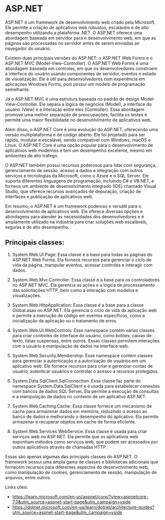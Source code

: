 # ASP.NET
ASP.NET é um framework de desenvolvimento web criado pela Microsoft. Ele permite a criação de aplicativos web robustos, escaláveis e de alto desempenho utilizando a plataforma .NET. O ASP.NET oferece uma abordagem baseada em servidor para o desenvolvimento web, em que as páginas são processadas no servidor antes de serem enviadas ao navegador do usuário.

Existem duas principais versões do ASP.NET: o ASP.NET Web Forms e o ASP.NET MVC (Model-View-Controller). O ASP.NET Web Forms é uma abordagem baseada em controles, em que os desenvolvedores constroem a interface do usuário usando componentes de servidor, eventos e estado de visualização. Ele é útil para desenvolvedores com experiência em aplicações Windows Forms, pois possui um modelo de programação semelhante.

Já o ASP.NET MVC é uma estrutura baseada no padrão de design Model-View-Controller. Ele separa a lógica de negócios (Model), a interface do usuário (View) e a interação entre eles (Controller). Essa abordagem promove uma melhor separação de preocupações, facilita os testes e permite uma maior flexibilidade no desenvolvimento de aplicativos web.

Além disso, o ASP.NET Core é uma evolução do ASP.NET, oferecendo uma versão multiplataforma e de código aberto. Ele foi projetado para ser rápido, modular e escalável, sendo compatível com Windows, macOS e Linux. O ASP.NET Core é uma opção popular para o desenvolvimento de aplicativos web modernos e tem um desempenho excelente, mesmo em ambientes de alto tráfego.

O ASP.NET também possui recursos poderosos para lidar com segurança, gerenciamento de sessão, acesso a dados e integração com outros serviços e tecnologias da Microsoft, como o Azure e o SQL Server. Ele suporta diferentes linguagens de programação, incluindo C# e VB.NET, e fornece um ambiente de desenvolvimento integrado (IDE) chamado Visual Studio, que oferece recursos avançados de depuração, criação de interfaces e publicação de aplicativos web.

Em resumo, o ASP.NET é um framework poderoso e versátil para o desenvolvimento de aplicativos web. Ele oferece diversas opções e abordagens para atender às necessidades dos desenvolvedores e é amplamente utilizado na indústria para criar soluções web escaláveis, seguras e de alto desempenho.

## Principais classes:
1. System.Web.UI.Page: Essa classe é a base para todas as páginas do ASP.NET Web Forms. Ela fornece recursos para gerenciar o ciclo de vida da página, manipular eventos, acessar controles e interagir com dados.

2. System.Web.Mvc.Controller: Essa classe é a base para os controladores no ASP.NET MVC. Ela gerencia as ações e a lógica de processamento das solicitações HTTP, bem como a interação com modelos e visualizações.

3. System.Web.HttpApplication: Essa classe é a base para a classe Global.asax no ASP.NET. Ela gerencia o ciclo de vida da aplicação web e permite a execução de código em eventos específicos, como a inicialização da aplicação ou o tratamento de erros.

4. System.Web.UI.WebControls: Esse namespace contém várias classes para criar controles de interface do usuário, como botões, caixas de texto, listas suspensas, entre outros. Essas classes permitem interações com o usuário e manipulação de dados na interface web.

5. System.Web.Security.Membership: Esse namespace contém classes para gerenciar a autenticação e a autorização de usuários em um aplicativo web. Ele fornece recursos para criar e gerenciar contas de usuário, autenticar usuários e controlar o acesso a recursos protegidos.

6. System.Data.SqlClient.SqlConnection: Essa classe faz parte do namespace System.Data.SqlClient e é usada para estabelecer conexões com bancos de dados SQL Server. Ela permite a execução de consultas e a manipulação de dados no contexto de um aplicativo ASP.NET.

7. System.Web.Caching.Cache: Essa classe fornece um mecanismo de cache para armazenar dados em memória, reduzindo o acesso ao banco de dados e melhorando o desempenho do aplicativo. Ela permite armazenar e recuperar objetos em cache de forma eficiente.

8. System.Web.Services.WebService: Essa classe é usada para criar serviços web no ASP.NET. Ela permite que os aplicativos web exponham métodos como serviços web, que podem ser acessados por outros aplicativos através de chamadas HTTP.

Essas são apenas algumas das principais classes do ASP.NET. O framework possui uma ampla gama de classes e bibliotecas adicionais que fornecem recursos para diferentes aspectos do desenvolvimento web, como manipulação de cookies, gerenciamento de sessão, manipulação de arquivos, entre outros.

Links úteis:
- https://learn.microsoft.com/en-us/aspnet/core/?view=aspnetcore-7.0&utm_source=aspnet-start-page&utm_campaign=vside
- https://dotnet.microsoft.com/en-us/learn/dotnet/architecture-guides?utm_source=aspnet-start-page&utm_campaign=vside
